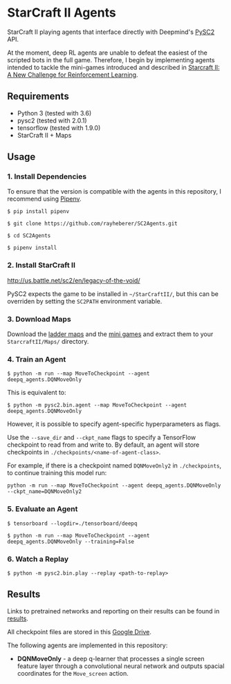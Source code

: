 # StarCraft II Agents

StarCraft II playing agents that interface directly with Deepmind's [PySC2](https://github.com/deepmind/pysc2) API.

At the moment, deep RL agents are unable to defeat the easiest of the scripted bots in the full game. Therefore, I begin by implementing agents intended to tackle the mini-games introduced and described in [Starcraft II: A New Challenge for Reinforcement Learning](https://arxiv.org/abs/1708.04782).

## Requirements
* Python 3 (tested with 3.6)
* pysc2 (tested with 2.0.1)
* tensorflow (tested with 1.9.0)
* StarCraft II + Maps

## Usage

### 1. Install Dependencies

To ensure that the version is compatible with the agents in this repository, I recommend using [Pipenv](https://docs.pipenv.org/).

```
$ pip install pipenv

$ git clone https://github.com/rayheberer/SC2Agents.git

$ cd SC2Agents

$ pipenv install
```

### 2. Install StarCraft II

http://us.battle.net/sc2/en/legacy-of-the-void/

PySC2 expects the game to be installed in `~/StarCraftII/`, but this can be overriden by setting the `SC2PATH` environment variable.

### 3. Download Maps

Download the [ladder maps](https://github.com/Blizzard/s2client-proto#downloads)
and the [mini games](https://github.com/deepmind/pysc2/releases/download/v1.0/mini_games.zip)
and extract them to your `StarcraftII/Maps/` directory.

### 4. Train an Agent

```
$ python -m run --map MoveToCheckpoint --agent deepq_agents.DQNMoveOnly
```

This is equivalent to:
```
$ python -m pysc2.bin.agent --map MoveToCheckpoint --agent deepq_agents.DQNMoveOnly
```

However, it is possible to specify agent-specific hyperparameters as flags.

Use the `--save_dir` and `--ckpt_name` flags to specify a TensorFlow checkpoint to read from and write to. By default, an agent will store checkpoints in `./checkpoints/<name-of-agent-class>`.

For example, if there is a checkpoint named `DQNMoveOnly2` in `./checkpoints`, to continue training this model run:
```
python -m run --map MoveToCheckpoint --agent deepq_agents.DQNMoveOnly --ckpt_name=DQNMoveOnly2
```

### 5. Evaluate an Agent

```
$ tensorboard --logdir=./tensorboard/deepq
```

```
$ python -m run --map MoveToCheckpoint --agent deepq_agents.DQNMoveOnly --training=False
```



### 6. Watch a Replay

```
$ python -m pysc2.bin.play --replay <path-to-replay>
```

## Results

Links to pretrained networks and reporting on their results can be found in [results](https://github.com/rayheberer/SC2Agents/tree/master/results).

All checkpoint files are stored in this [Google Drive](https://drive.google.com/open?id=1FKj0wTg_QBi-4zkeqixEWI71arpECriy).

The following agents are implemented in this repository:

* __DQNMoveOnly__ - a deep q-learner that processes a single screen feature layer through a convolutional neural network and outputs spacial coordinates for the `Move_screen` action.